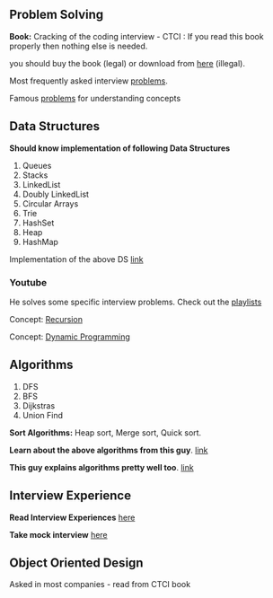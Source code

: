 ## Problem Solving 

**Book:** Cracking of the coding interview - CTCI : If you read this book properly then nothing else is needed.

you should buy the book (legal) or download from [here](https://cin.ufpe.br/~fbma/Crack/Cracking%20the%20Coding%20Interview%20189%20Programming%20Questions%20and%20Solutions.pdf)  (illegal).

Most frequently asked interview [problems](https://leetcode.com/problemset/top-interview-questions/).

Famous [problems]( https://leetcode.com/problemset/top-100-liked-questions/) for understanding concepts

	
## Data Structures
	
**Should know implementation of following Data Structures**
1. Queues
2. Stacks
3. LinkedList
4. Doubly LinkedList
5. Circular Arrays
6. Trie
7. HashSet
8. Heap
9. HashMap

Implementation of the above DS [link](https://www.youtube.com/watch?v=IhJGJG-9Dx8&list=PLI1t_8YX-Apv-UiRlnZwqqrRT8D1RhriX)

### Youtube
He solves some specific interview problems. Check out the [playlists](https://www.youtube.com/c/KevinNaughtonJr/playlists)

Concept: [Recursion](https://www.youtube.com/watch?v=ngCos392W4w)

Concept: [Dynamic Programming](https://www.youtube.com/watch?v=aPQY__2H3tE)

## Algorithms 
1. DFS
2. BFS
3. Dijkstras
4. Union Find
	
**Sort Algorithms:** Heap sort, Merge sort, Quick sort.

**Learn about the above algorithms from this guy**. [link](https://www.youtube.com/c/Reducible/videos)

**This guy explains algorithms pretty well too**. [link](https://www.youtube.com/watch?v=0IAPZzGSbME&list=PLDN4rrl48XKpZkf03iYFl-O29szjTrs_O)

## Interview Experience

**Read Interview Experiences** [here](https://leetcode.com/discuss/interview-experience?currentPage=1&orderBy=hot&query=)

**Take mock interview** [here](https://leetcode.com/interview/)

## Object Oriented Design 
Asked in most companies - read from CTCI book
